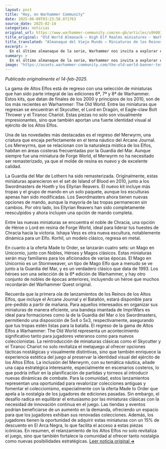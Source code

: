 ```yaml
---
layout: post
title: "Hoy, en Warhammer Community"
date: 2025-06-08T03:23:58.871763
source_date: 2025-02-14
categories: noticias
original_url: https://www.warhammer-community.com/en-gb/articles/u9h0019a/old-world-almanack-high-elf-realms-miniatures/
title_original: "Old World Almanack – High Elf Realms miniatures - Warhammer Community"
title_translated: "Almanaque del Viejo Mundo – Miniaturas de los Reinos de los Altos Elfos - Comunidad Warhammer"
excerpt: >
  En el último almanaque de la serie, Warhammer nos invita a explorar el regreso de las miniaturas de los Reinos de los Altos Elfos, con la guía del Alto Loremaster JTY. Este lanzamiento incluye kits icónicos de las ediciones 6ª, 7ª y 8ª, como el Skycutter y el Lord en Dragón, que vuelven a las mesas de juego con su impresionante identidad visual. Además, se presentan nuevas miniaturas como el noble de Chracia y la dinámica Ishaya Vess. Con opciones de pedido por encargo que incluyen clásicos como el Mago en Unicornio, esta colección promete deleitar tanto a nuevos jugadores como a veteranos de Warhammer. ¡Prepárate para sumergirte en el mundo místico de los Altos Elfos!
summary: >
  En el último almanaque de la serie, Warhammer nos invita a explorar el regreso de las miniaturas de los Reinos de los Altos Elfos, con la guía del Alto Loremaster JTY. Este lanzamiento incluye kits icónicos de las ediciones 6ª, 7ª y 8ª, como el Skycutter y el Lord en Dragón, que vuelven a las mesas de juego con su impresionante identidad visual. Además, se presentan nuevas miniaturas como el noble de Chracia y la dinámica Ishaya Vess. Con opciones de pedido por encargo que incluyen clásicos como el Mago en Unicornio, esta colección promete deleitar tanto a nuevos jugadores como a veteranos de Warhammer. ¡Prepárate para sumergirte en el mundo místico de los Altos Elfos!
image: "https://assets.warhammer-community.com/the-old-world-banner-test.jpg"
---
```


*Publicado originalmente el 14-feb-2025.*

La gama de Altos Elfos está de regreso con una selección de miniaturas que han sido parte integral de las ediciones 6ª, 7ª y 8ª de Warhammer. Estos kits, que datan de finales de los 2000 y principios de los 2010, son de los más recientes en Warhammer: The Old World. Entre las miniaturas que regresan se encuentran el Skycutter, el Lord en Dragón, el Eagle-claw Bolt Thrower y el Tiranoc Chariot. Estas piezas no solo son visualmente impresionantes, sino que también aportan una fuerte identidad visual al ejército de los Altos Elfos.

Una de las novedades más destacadas es el regreso del Merwyrm, una criatura que encaja perfectamente en el tema náutico del Arcane Journal. Los Merwyrms, que se relacionan con la naturaleza mística de los Elfos, habitan en áreas costeras frecuentadas por la Guardia del Mar. Aunque siempre fue una miniatura de Forge World, el Merwyrm no ha necesitado ser remasterizado, ya que el molde de resina es nuevo y de excelente calidad.

La Guardia del Mar de Lothern ha sido remasterizada. Originalmente, estas miniaturas aparecieron en el set de Island of Blood en 2010, junto a los Swordmasters de Hoeth y los Ellyrian Reavers. El nuevo kit incluye más tropas y el grupo de mando en un solo paquete, aunque los esculturas apenas han sido modificadas. Los Swordmasters ahora tienen nuevas opciones de mando, aunque la mayoría de las tropas permanecen sin cambios. Por otro lado, los Ellyrian Reavers han sido completamente reesculpidos y ahora incluyen una opción de mando completa.

Entre las nuevas miniaturas se encuentra el noble de Chracia, una opción de Héroe o Lord en resina de Forge World, ideal para liderar tus huestes de Chracia hacia la victoria. Ishaya Vess es otra nueva escultura, notablemente dinámica para un Elfo. Korhil, un modelo clásico, regresa en metal.

En cuanto a la oferta Made to Order, se lanzarán cuatro sets: un Mago en Unicornio, junto con Nobles, Héroes y Magos clásicos. Estas miniaturas serán muy familiares para los aficionados de varias épocas. El Mago en Unicornio es un Stormweaver, un tipo de Mago Elfo que a menudo se ve junto a la Guardia del Mar, y es un verdadero clásico que data de 1993. Los héroes son una selección de la 6ª edición de Warhammer, y hay otro conjunto de nobles de épocas anteriores, incluyendo un héroe que muchos recordarán del Warhammer Quest original.

Recuerda que la primera ola de lanzamientos de los Reinos de los Altos Elfos, que incluye el Arcane Journal y el Batallón, estará disponible para pre-pedido a partir de mañana. Para aquellos interesados en organizar sus miniaturas de manera eficiente, una bandeja imantada de ImpriWars es ideal para formaciones como la de la Guardia del Mar o los Swordmasters, permitiendo una disposición de 5x4 o 5x3, respectivamente, asegurando que tus tropas estén listas para la batalla.
El regreso de la gama de Altos Elfos a Warhammer: The Old World representa un acontecimiento significativo tanto para jugadores veteranos como para nuevos coleccionistas. La reintroducción de miniaturas clásicas como el Skycutter y el Tiranoc Chariot no solo revitaliza el metajuego al ofrecer opciones tácticas nostálgicas y visualmente distintivas, sino que también enriquece la experiencia estética del juego al preservar la identidad visual del ejército de los Altos Elfos. La inclusión del Merwyrm, con su temática náutica, añade una capa estratégica interesante, especialmente en escenarios costeros, lo que podría influir en la planificación de partidas y torneos al introducir nuevas dinámicas de combate. Para la comunidad, estos lanzamientos representan una oportunidad para revalorizar colecciones antiguas y fomentar el coleccionismo, especialmente con la oferta Made to Order que apela a la nostalgia de los jugadores de ediciones pasadas. Sin embargo, el desafío radica en equilibrar el entusiasmo por las miniaturas clásicas con la necesidad de innovación continua en el juego. Las tiendas y eventos podrían beneficiarse de un aumento en la demanda, ofreciendo un espacio para que los jugadores exhiban sus renovadas colecciones. Además, los jugadores tienen la oportunidad de adquirir estas miniaturas con un 15% de descuento en El Arca Negra, lo que facilita el acceso a estas piezas icónicas. En resumen, el relanzamiento de los Altos Elfos no solo revitaliza el juego, sino que también fortalece la comunidad al ofrecer tanto nostalgia como nuevas posibilidades estratégicas.
[Leer noticia original ➜](https://www.warhammer-community.com/en-gb/articles/u9h0019a/old-world-almanack-high-elf-realms-miniatures/)
